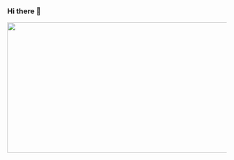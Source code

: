 ### Hi there 👋

<!--
**ekovv/ekovv** is a ✨ _special_ ✨ repository because its `README.md` (this file) appears on your GitHub profile.

Here are some ideas to get you started:

- 🔭 I’m currently working on ...
- 🌱 I’m currently learning ...
- 👯 I’m looking to collaborate on ...
- 🤔 I’m looking for help with ...
- 💬 Ask me about ...
- 📫 How to reach me: ...
- 😄 Pronouns: ...
- ⚡ Fun fact: ...
-->

<div id="header" align="center">
  <img src="https://media.giphy.com/media/M9gbBd9nbDrOTu1Mqx/giphy.gif](https://www.google.com/url?sa=i&url=https%3A%2F%2Fproudalenku.ru%2Fnapravleniya-v-programmirovanii%2F&psig=AOvVaw0MxNxPsIu2R7UNwOxUj7c4&ust=1694379564003000&source=images&cd=vfe&opi=89978449&ved=0CA4QjRxqFwoTCPjp3fO1noEDFQAAAAAdAAAAABAI)https://www.google.com/url?sa=i&url=https%3A%2F%2Fproudalenku.ru%2Fnapravleniya-v-programmirovanii%2F&psig=AOvVaw0MxNxPsIu2R7UNwOxUj7c4&ust=1694379564003000&source=images&cd=vfe&opi=89978449&ved=0CA4QjRxqFwoTCPjp3fO1noEDFQAAAAAdAAAAABAI](https://img.freepik.com/premium-vector/programmer-and-engineering-development-coding-web-development-website-design-developer-vector_199064-129.jpg)https://img.freepik.com/premium-vector/programmer-and-engineering-development-coding-web-development-website-design-developer-vector_199064-129.jpg](https://media.giphy.com/media/dWesBcTLavkZuG35MI/giphy.gif)https://media.giphy.com/media/dWesBcTLavkZuG35MI/giphy.gif" width="600" height="300"/>
</div>
